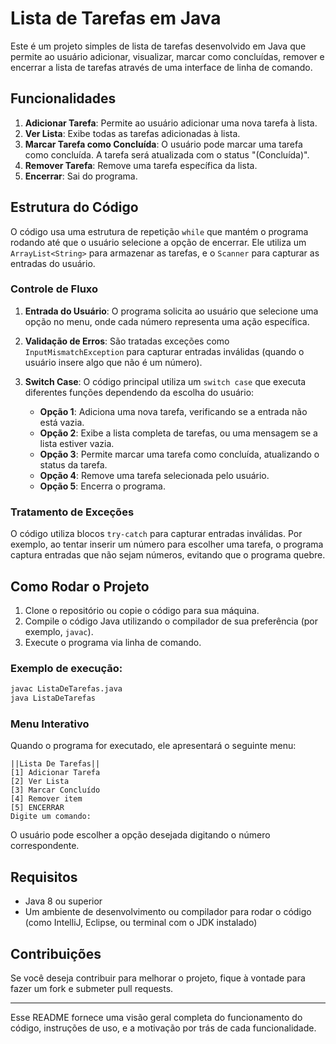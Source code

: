 # Lista de Tarefas em Java

Este é um projeto simples de lista de tarefas desenvolvido em Java que permite ao usuário adicionar, visualizar, marcar como concluídas, remover e encerrar a lista de tarefas através de uma interface de linha de comando.

## Funcionalidades

1. **Adicionar Tarefa**: Permite ao usuário adicionar uma nova tarefa à lista.
2. **Ver Lista**: Exibe todas as tarefas adicionadas à lista.
3. **Marcar Tarefa como Concluída**: O usuário pode marcar uma tarefa como concluída. A tarefa será atualizada com o status "(Concluída)".
4. **Remover Tarefa**: Remove uma tarefa específica da lista.
5. **Encerrar**: Sai do programa.

## Estrutura do Código

O código usa uma estrutura de repetição `while` que mantém o programa rodando até que o usuário selecione a opção de encerrar. Ele utiliza um `ArrayList<String>` para armazenar as tarefas, e o `Scanner` para capturar as entradas do usuário.

### Controle de Fluxo

1. **Entrada do Usuário**: O programa solicita ao usuário que selecione uma opção no menu, onde cada número representa uma ação específica.
   
2. **Validação de Erros**: São tratadas exceções como `InputMismatchException` para capturar entradas inválidas (quando o usuário insere algo que não é um número).

3. **Switch Case**: O código principal utiliza um `switch case` que executa diferentes funções dependendo da escolha do usuário:
   - **Opção 1**: Adiciona uma nova tarefa, verificando se a entrada não está vazia.
   - **Opção 2**: Exibe a lista completa de tarefas, ou uma mensagem se a lista estiver vazia.
   - **Opção 3**: Permite marcar uma tarefa como concluída, atualizando o status da tarefa.
   - **Opção 4**: Remove uma tarefa selecionada pelo usuário.
   - **Opção 5**: Encerra o programa.

### Tratamento de Exceções

O código utiliza blocos `try-catch` para capturar entradas inválidas. Por exemplo, ao tentar inserir um número para escolher uma tarefa, o programa captura entradas que não sejam números, evitando que o programa quebre.

## Como Rodar o Projeto

1. Clone o repositório ou copie o código para sua máquina.
2. Compile o código Java utilizando o compilador de sua preferência (por exemplo, `javac`).
3. Execute o programa via linha de comando.

### Exemplo de execução:

```bash
javac ListaDeTarefas.java
java ListaDeTarefas
```

### Menu Interativo

Quando o programa for executado, ele apresentará o seguinte menu:

```
||Lista De Tarefas||
[1] Adicionar Tarefa
[2] Ver Lista
[3] Marcar Concluído
[4] Remover item
[5] ENCERRAR
Digite um comando:
```

O usuário pode escolher a opção desejada digitando o número correspondente.

## Requisitos

- Java 8 ou superior
- Um ambiente de desenvolvimento ou compilador para rodar o código (como IntelliJ, Eclipse, ou terminal com o JDK instalado)

## Contribuições

Se você deseja contribuir para melhorar o projeto, fique à vontade para fazer um fork e submeter pull requests.

---

Esse README fornece uma visão geral completa do funcionamento do código, instruções de uso, e a motivação por trás de cada funcionalidade.
